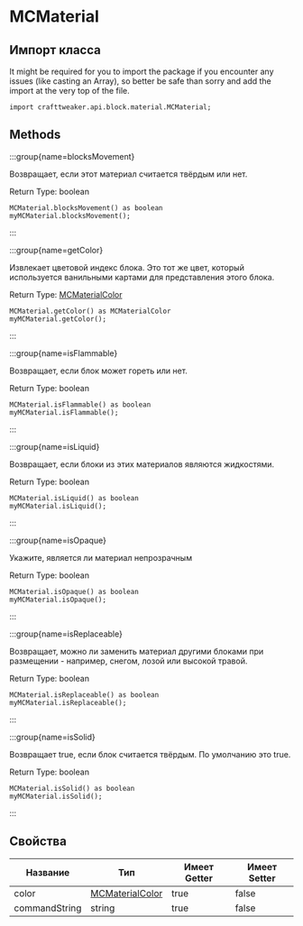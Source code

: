 # MCMaterial

## Импорт класса

It might be required for you to import the package if you encounter any issues (like casting an Array), so better be safe than sorry and add the import at the very top of the file.
```zenscript
import crafttweaker.api.block.material.MCMaterial;
```


## Methods

:::group{name=blocksMovement}

Возвращает, если этот материал считается твёрдым или нет.

Return Type: boolean

```zenscript
MCMaterial.blocksMovement() as boolean
myMCMaterial.blocksMovement();
```

:::

:::group{name=getColor}

Извлекает цветовой индекс блока. Это тот же цвет, который используется ванильными картами для представления этого блока.

Return Type: [MCMaterialColor](/vanilla/api/block/material/MCMaterialColor)

```zenscript
MCMaterial.getColor() as MCMaterialColor
myMCMaterial.getColor();
```

:::

:::group{name=isFlammable}

Возвращает, если блок может гореть или нет.

Return Type: boolean

```zenscript
MCMaterial.isFlammable() as boolean
myMCMaterial.isFlammable();
```

:::

:::group{name=isLiquid}

Возвращает, если блоки из этих материалов являются жидкостями.

Return Type: boolean

```zenscript
MCMaterial.isLiquid() as boolean
myMCMaterial.isLiquid();
```

:::

:::group{name=isOpaque}

Укажите, является ли материал непрозрачным

Return Type: boolean

```zenscript
MCMaterial.isOpaque() as boolean
myMCMaterial.isOpaque();
```

:::

:::group{name=isReplaceable}

Возвращает, можно ли заменить материал другими блоками при размещении - например, снегом, лозой или высокой травой.

Return Type: boolean

```zenscript
MCMaterial.isReplaceable() as boolean
myMCMaterial.isReplaceable();
```

:::

:::group{name=isSolid}

Возвращает true, если блок считается твёрдым. По умолчанию это true.

Return Type: boolean

```zenscript
MCMaterial.isSolid() as boolean
myMCMaterial.isSolid();
```

:::


## Свойства

| Название      | Тип                                                            | Имеет Getter | Имеет Setter |
| ------------- | -------------------------------------------------------------- | ------------ | ------------ |
| color         | [MCMaterialColor](/vanilla/api/block/material/MCMaterialColor) | true         | false        |
| commandString | string                                                         | true         | false        |

